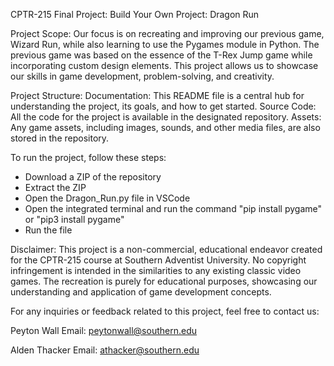CPTR-215 Final Project: Build Your Own Project: Dragon Run

Project Scope:
Our focus is on recreating and improving our previous game, Wizard Run, while also learning to use the Pygames module in Python. The previous game was based on the essence of the T-Rex Jump game while incorporating custom design elements. This project allows us to showcase our skills in game development, problem-solving, and creativity.

Project Structure:
Documentation: This README file is a central hub for understanding the project, its goals, and how to get started.
Source Code: All the code for the project is available in the designated repository.
Assets: Any game assets, including images, sounds, and other media files, are also stored in the repository.

To run the project, follow these steps:
- Download a ZIP of the repository
- Extract the ZIP
- Open the Dragon_Run.py file in VSCode
- Open the integrated terminal and run the command "pip install pygame" or "pip3 install pygame"
- Run the file

Disclaimer:
This project is a non-commercial, educational endeavor created for the CPTR-215 course at Southern Adventist University. No copyright infringement is intended in the similarities to any existing classic video games. The recreation is purely for educational purposes, showcasing our understanding and application of game development concepts.

For any inquiries or feedback related to this project, feel free to contact us:

Peyton Wall
Email: peytonwall@southern.edu

Alden Thacker
Email: athacker@southern.edu
